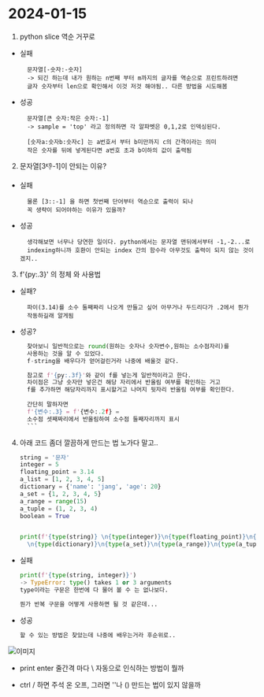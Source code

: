 # 2024-01-15

1. python slice 역순 거꾸로
- 실패

        문자열[-숫자:-숫자]
        -> 되긴 하는데 내가 원하는 n번째 부터 m까지의 글자를 역순으로 프린트하려면 
        글자 숫자부터 len으로 확인해서 이것 저것 해야됨.. 다른 방법을 시도해봄   


- 성공 

        문자열[큰 숫자:작은 숫자:-1]
        -> sample = 'top' 라고 정의하면 각 알파벳은 0,1,2로 인덱싱된다.
         
        [숫자a:숫자b:숫자c] 는 a번호서 부터 b미만까지 c의 간격이라는 의미
        작은 숫자를 뒤에 넣게된다면 a번호 초과 b이하의 값이 출력됨  

2. 문자열[3:-1:-1]이 안되는 이유?
- 실패 
        
        물론 [3::-1] 을 하면 첫번째 단어부터 역순으로 출력이 되나
        꼭 생략이 되어야하는 이유가 있을까?
- 성공

        생각해보면 너무나 당연한 일이다. python에서는 문자열 맨뒤에서부터 -1,-2...로 
        indexing하니까 호환이 안되는 index 간의 함수라 아무것도 출력이 되지 않는 것이겠지..

3. f'{py:.3}' 의 정체 와 사용법
- 실패?

        파이(3.14)를 소수 둘째짜리 나오게 만들고 싶어 아무거나 두드리다가 .2에서 뭔가 
        작동하길래 알게됨

- 성공?

    ```python 
      찾아보니 일반적으로는 round(원하는 숫자나 숫자변수,원하는 소수점자리)를 
      사용하는 것을 알 수 있었다.
      f-string을 배우다가 얻어걸린거라 나중에 배울것 같다.

      참고로 f'{py:.3f}'와 같이 f를 넣는게 일반적이라고 한다.
      차이점은 그냥 숫자만 넣은건 해당 자리에서 반올림 여부를 확인하는 거고 
      f를 추가하면 해당자리까지 표시할거고 나머지 뒷자리 반올림 여부를 확인한다.
      
      간단히 말하자면 
      f'{변수:.3} = f'{변수:.2f} = 
      소수점 셋째짜리에서 반올림하여 소수점 둘째자리까지 표시 
      ```


4. 아래 코드 좀더 깔끔하게 만드는 법 노가다 말고..

    ```python 
    string = '문자'
    integer = 5
    floating_point = 3.14
    a_list = [1, 2, 3, 4, 5]
    dictionary = {'name': 'jang', 'age': 20}
    a_set = {1, 2, 3, 4, 5}
    a_range = range(15)
    a_tuple = (1, 2, 3, 4)
    boolean = True


    print(f'{type(string)} \n{type(integer)}\n{type(floating_point)}\n{type(a_list)}\
      \n{type(dictionary)}\n{type(a_set)}\n{type(a_range)}\n{type(a_tuple)}\n{type(boolean)}')
      ``` 
- 실패
    ```python
    print(f'{type(string, integer)}')
    -> TypeError: type() takes 1 or 3 arguments
    type이라는 구문은 한번에 다 물어 볼 수 는 없나보다.

    뭔가 반복 구문을 어떻게 사용하면 될 것 같은데...
    ```
- 성공
  ```python
  할 수 있는 방법은 찾았는데 나중에 배우는거라 후순위로..
  ```
![이미지](TIL-public\image.bird.jpg)

- print enter 줄간격 마다 \ 자동으로 인식하는 방법이 뭘까

- ctrl / 하면 주석 온 오프, 그러면 ''나 () 만드는 법이 있지 않을까

        